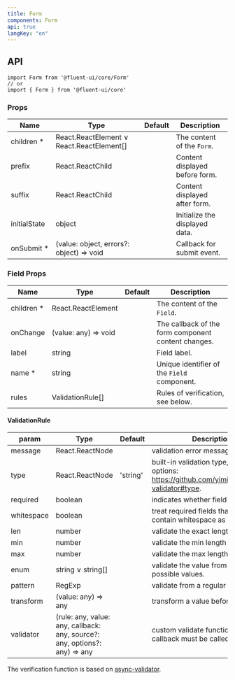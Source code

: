 ```yaml
---
title: Form
components: Form
api: true
langKey: "en"
---
```


## API

```
import Form from '@fluent-ui/core/Form'
// or
import { Form } from '@fluent-ui/core'
```

### Props

| Name | Type | Default | Description |
| --- | --- | --- | --- |
| children&nbsp;* | React.ReactElement &or; React.ReactElement[] |  | The content of the `Form`. |
| prefix | React.ReactChild |  | Content displayed before form. |
| suffix | React.ReactChild |  | Content displayed after form. |
| initialState | object |  | Initialize the displayed data. |
| onSubmit&nbsp;* | (value: object, errors?: object) => void |  | Callback for submit event. |

### Field Props

| Name | Type | Default | Description |
| --- | --- | --- | --- |
| children&nbsp;* | React.ReactElement |  | The content of the `Field`. |
| onChange | (value: any) => void |  | The callback of the form component content changes. |
| label | string |  | Field label. |
| name&nbsp;* | string |  | Unique identifier of the `Field` component. |
| rules | ValidationRule[] |  | Rules of verification, see below. |

#### ValidationRule

| param | Type | Default | Description |
| --- | --- | --- | --- |
| message | React.ReactNode |  | validation error message. |
| type | React.ReactNode | 'string' | built-in validation type, available options: https://github.com/yiminghe/async-validator#type. |
| required | boolean |  | indicates whether field is required. |
| whitespace | boolean |  | treat required fields that only contain whitespace as errors. |
| len | number |  | validate the exact length of a field. |
| min | number |  | validate the min length of a field. |
| max | number |  | validate the max length of a field. |
| enum | string &or; string[] |  | validate the value from a list of possible values. |
| pattern | RegExp |  | validate from a regular expression. |
| transform | (value: any) => any |  | transform a value before validation. |
| validator | (rule: any, value: any, callback: any, source?: any, options?: any) => any |  | custom validate function (Note: callback must be called). |

The verification function is based on [async-validator](https://github.com/yiminghe/async-validator).
